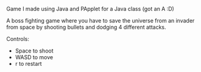 Game I made using Java and PApplet for a Java class (got an A :D)

A boss fighting game where you have to save the universe from an invader from space by shooting bullets and dodging 4 different attacks.

Controls:
- Space to shoot
- WASD to move
- r to restart
